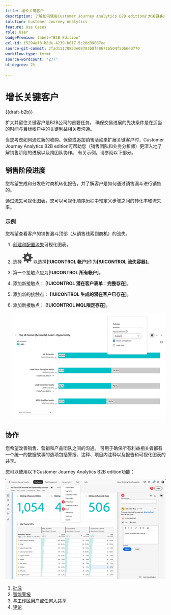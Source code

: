 ```yaml
---
title: 增长关键客户
description: 了解如何使用Customer Journey Analytics B2B edition扩大关键客户。
solution: Customer Journey Analytics
feature: Use Cases
role: User
badgePremium: label="B2B Edition"
exl-id: f5294af8-b8dc-4239-b0f7-5c20d39007ee
source-git-commit: 2fad11178853e08783b8f48671b504f50b6e0770
workflow-type: tm+mt
source-wordcount: '277'
ht-degree: 2%

---
```


# 增长关键客户

{{draft-b2b}}

扩大并留住关键客户是B2B公司的首要任务。 确保交易进展的先决条件是在适当的时间与目标帐户中的关键利益相关者沟通。

当您考虑如何通过新的收购、保留或追加销售活动来扩展关键客户时，Customer Journey Analytics B2B edition可帮助您（销售团队和业务分析师）更深入地了解销售阶段的进展以及跨团队协作。 有关示例，请参阅以下部分。

## 销售阶段进度

您希望生成和分发临时商机转化报告，并了解客户是如何通过销售漏斗进行销售的。

通过[流失](/help/analysis-workspace/visualizations/fallout/fallout-flow.md)可视化图表，您可以可视化顺序历程中预定义步骤之间的转化率和流失率。

### 示例

您希望查看客户的销售漏斗顶部（从销售线索到商机）的流失。

1. [创建和配置流失](/help/analysis-workspace/visualizations/fallout/configuring-fallout.md)可视化图表。
1. 选择![设置](/help/assets/icons/Setting.svg)以选择&#x200B;**[!UICONTROL 帐户]**&#x200B;作为&#x200B;**[!UICONTROL 流失容器]**。
1. 第一个接触点应为&#x200B;**[!UICONTROL 所有帐户]**。
1. 添加新接触点： **[!UICONTROL 潜在客户表单：完整存在]**。
1. 添加新的接触点： **[!UICONTROL 生成的潜在客户已存在]**。
1. 添加新接触点： **[!UICONTROL MQL限定存在]**。

   ![B2B — 增长关键客户 — 销售阶段进度 — 流失](assets/b2b-uc-grow-key-accounts-fallout.png)


## 协作

您希望改善销售、营销和产品团队之间的沟通。 可用于确保所有利益相关者都有一个统一的数据故事的选项包括警报、注释、项目内注释以及报告和可视化图表的共享。

您可以使用以下Customer Journey Analytics B2B edition功能：

![B2B用例 — 增加关键帐户 — 协作 — 共享](assets/b2b-uc-grow-key-accounts-share.png)

1. [批注](/help/components/annotations/overview.md)
1. [智能警报](/help/components/c-intelligent-alerts/intelligent-alerts.md)
1. [与工作区用户或任何人共享](/help/analysis-workspace/curate-share/share-projects.md)
1. [评论](/help/analysis-workspace/build-workspace-project/comment-projects.md)
